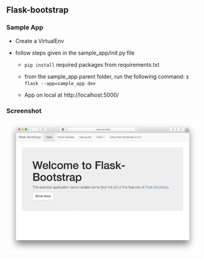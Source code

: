 
## Flask-bootstrap
### Sample App 

- Create a VirtualEnv

- follow steps given in the sample_app/init.py file
  - `pip install` required packages from requirements.txt
  - from the sample_app parent folder, run the following command:
     `$ flask --app=sample_app dev`

  - App on local at http://localhost:5000/

### Screenshot 

![Screenshot](flask-bootstrap-sample_app-screenshot.png)
